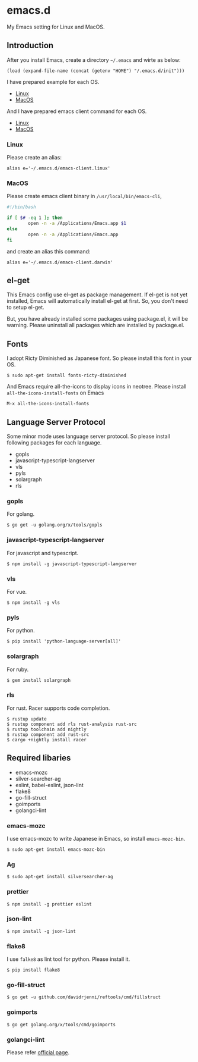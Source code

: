 # emacs.d
My Emacs setting for Linux and MacOS.

## Introduction

After you install Emacs, create a directory `~/.emacs` and wirte as below:

```elisp
(load (expand-file-name (concat (getenv "HOME") "/.emacs.d/init")))
```

I have prepared example for each OS.

- [Linux](emacs.linux)
- [MacOS](emacs.darwin)

And I have prepared emacs client command for each OS.

- [Linux](emacs-client.linux)
- [MacOS](emacs-client.darwin)

### Linux
Please create an alias:

```
alias e='~/.emacs.d/emacs-client.linux'
```

### MacOS
Please create emacs client binary in `/usr/local/bin/emacs-cli`,

```bash
#!/bin/bash

if [ $# -eq 1 ]; then
        open -n -a /Applications/Emacs.app $1
else
        open -n -a /Applications/Emacs.app
fi
```

and create an alias this command:

```
alias e='~/.emacs.d/emacs-client.darwin'
```


## el-get

This Emacs config use el-get as package management.
If el-get is not yet installed, Emacs will automatically install el-get at first.
So, you don't need to setup el-get.


But, you have already installed some packages using package.el, it will be warning.
Please uninstall all packages which are installed by package.el.

## Fonts

I adopt Ricty Diminished as Japanese font.
So please install this font in your OS.


```
$ sudo apt-get install fonts-ricty-diminished
```

And Emacs require all-the-icons to display icons in neotree.
Please install `all-the-icons-install-fonts` on Emacs

```
M-x all-the-icons-install-fonts
```

## Language Server Protocol
Some minor mode uses language server protocol. So please install following packages for each language.

- gopls
- javascript-typescript-langserver
- vls
- pyls
- solargraph
- rls

### gopls
For golang.

```
$ go get -u golang.org/x/tools/gopls
```

### javascript-typescript-langserver
For javascript and typescript.

```
$ npm install -g javascript-typescript-langserver
```

### vls
For vue.

```
$ npm install -g vls
```

### pyls
For python.

```
$ pip install 'python-language-server[all]'
```

### solargraph
For ruby.

```
$ gem install solargraph
```


### rls
For rust. Racer supports code completion.

```
$ rustup update
$ rustup component add rls rust-analysis rust-src
$ rustup toolchain add nightly
$ rustup component add rust-src
$ cargo +nightly install racer
```

## Required libaries
- emacs-mozc
- silver-searcher-ag
- eslint, babel-eslint, json-lint
- flake8
- go-fill-struct
- goimports
- golangci-lint

### emacs-mozc

I use emacs-mozc to write Japanese in Emacs, so install `emacs-mozc-bin`.

```
$ sudo apt-get install emacs-mozc-bin
```

### Ag

```
$ sudo apt-get install silversearcher-ag
```

### prettier

```
$ npm install -g prettier eslint
```

### json-lint

```
$ npm install -g json-lint
```

### flake8

I use `falke8` as lint tool for python. Please install it.

```
$ pip install flake8
```

### go-fill-struct
```
$ go get -u github.com/davidrjenni/reftools/cmd/fillstruct
```

### goimports
```
$ go get golang.org/x/tools/cmd/goimports
```

### golangci-lint
Please refer [official page](https://github.com/golangci/golangci-lint).
